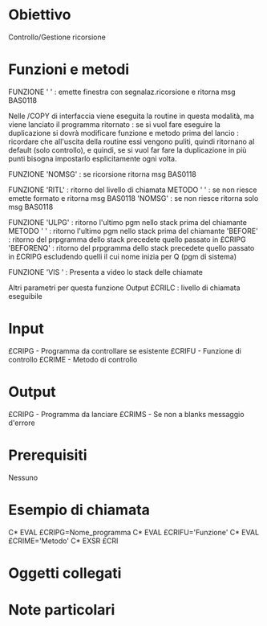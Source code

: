 # Obiettivo

Controllo/Gestione ricorsione

# Funzioni e metodi

 FUNZIONE    '     '  :  emette finestra con segnalaz.ricorsione e ritorna msg BAS0118

 Nelle /COPY di interfaccia viene eseguita la routine in questa modalità, ma viene lanciato il programma ritornato :   se si vuol fare eseguire la duplicazione si dovrà modificare funzione e metodo prima del lancio :  ricordare che all'uscita  della routine essi vengono puliti, quindi ritornano al default (solo controllo), e quindi, se si vuol far fare la  duplicazione in più punti bisogna impostarlo esplicitamente ogni volta.

 FUNZIONE    'NOMSG'  :  se ricorsione ritorna msg BAS0118

 FUNZIONE    'RITL'   :  ritorno del livello di chiamata
      METODO '    '   :  se non riesce emette formato e ritorna
                       msg BAS0118
             'NOMSG'  :  se non riesce ritorna solo msg BAS0118

 FUNZIONE    'ULPG'   :  ritorno l'ultimo pgm nello stack prima
                       del chiamante
      METODO '    '   :  ritorno l'ultimo pgm nello stack prima
                       del chiamante
             'BEFORE' :  ritorno del prpgramma dello stack
                       precedete quello passato in £CRIPG
           'BEFORENQ' :  ritorno del prpgramma dello stack
                       precedete quello passato in £CRIPG
                       escludendo quelli il cui nome inizia
                       per Q (pgm di sistema)

 FUNZIONE    'VIS '   :  Presenta a video lo stack delle chiamate

 Altri parametri per questa funzione
  Output £CRILC   :  livello di chiamata eseguibile

# Input
£CRIPG - Programma da controllare se esistente
£CRIFU - Funzione di controllo
£CRIME - Metodo di controllo

# Output

£CRIPG - Programma da lanciare
£CRIMS - Se non a blanks messaggio d'errore

# Prerequisiti

Nessuno

# Esempio di chiamata

 C*                  EVAL      £CRIPG=Nome_programma
 C*                  EVAL      £CRIFU='Funzione'
 C*                  EVAL      £CRIME='Metodo'
 C*                  EXSR      £CRI

# Oggetti collegati

# Note particolari
